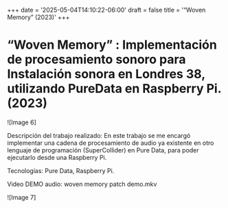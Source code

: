+++
date = '2025-05-04T14:10:22-06:00'
draft = false
title = '“Woven Memory”  (2023)'
+++
# “Woven Memory” : Implementación de procesamiento sonoro para Instalación sonora en Londres 38, utilizando PureData en Raspberry Pi. (2023)

![Image 6]

Descripción del trabajo realizado: En este trabajo se me encargó implementar una cadena de procesamiento de audio ya existente en otro lenguaje de programación (SuperCollider) en Pure Data, para poder ejecutarlo desde una Raspberry Pi.

Tecnologías: Pure Data, Raspberry Pi.

Video DEMO audio:  woven memory patch demo.mkv

![Image 7]

